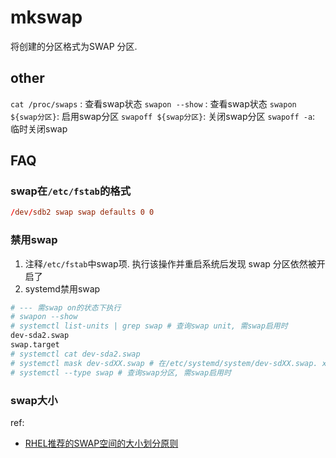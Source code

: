 #  mkswap
将创建的分区格式为SWAP 分区.

## other
`cat /proc/swaps` : 查看swap状态
`swapon --show` : 查看swap状态
`swapon ${swap分区}`: 启用swap分区
`swapoff ${swap分区}`: 关闭swap分区
`swapoff -a`: 临时关闭swap

## FAQ
### swap在`/etc/fstab`的格式
```conf
/dev/sdb2 swap swap defaults 0 0
```

### 禁用swap
1. 注释`/etc/fstab`中swap项. 执行该操作并重启系统后发现 swap 分区依然被开启了
1. systemd禁用swap

```bash
# --- 需swap on的状态下执行
# swapon --show
# systemctl list-units | grep swap # 查询swap unit, 需swap启用时
dev-sda2.swap                                                                             loaded active active    Swap Partition
swap.target                                                                               loaded active active
# systemctl cat dev-sda2.swap
# systemctl mask dev-sdXX.swap # 在/etc/systemd/system/dev-sdXX.swap. xxx.swap可能不在/etc/systemd/system下, 但用`systemctl --type swap`可查询到其unit的名称
# systemctl --type swap # 查询swap分区, 需swap启用时
```

### swap大小
ref:
- [RHEL推荐的SWAP空间的大小划分原则](https://access.redhat.com/documentation/en-us/red_hat_enterprise_linux/8/html/managing_storage_devices/getting-started-with-swap_managing-storage-devices)